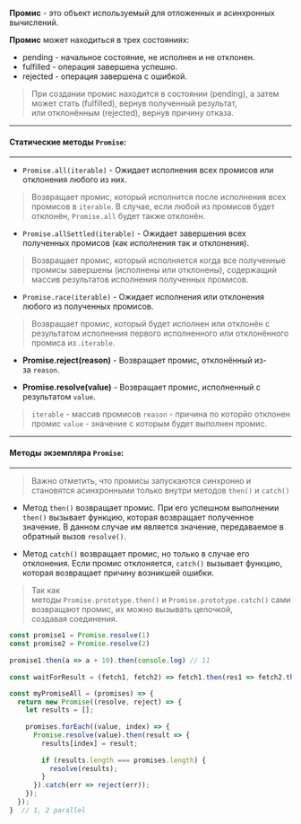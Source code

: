 
**Промис** - это объект используемый для отложенных и асинхронных вычислений.

**Промис** может находиться в трех состояниях:
- pending - начальное состояние, не исполнен и  не отклонен.
- fulfilled - операция завершена успешно.
- rejected - операция завершена с ошибкой.

> При создании промис находится  в состоянии (pending), а затем может стать (fulfilled), вернув полученный результат, или отклонённым (rejected), вернув причину отказа.



---
#### Статические методы `Promise`:
---

- `Promise.all(iterable)` - Ожидает исполнения всех промисов или отклонения любого из них.
> Возвращает промис, который исполнится после исполнения всех промисов в `iterable`. В случае, если любой из промисов будет отклонён, `Promise.all` будет также отклонён.

- `Promise.allSettled(iterable)` - Ожидает завершения всех полученных промисов (как исполнения так и отклонения).
> Возвращает промис, который исполняется когда все полученные промисы завершены (исполнены или отклонены), содержащий массив результатов исполнения полученных промисов.

- `Promise.race(iterable)` - Ожидает исполнения или отклонения любого из полученных промисов.
> Возвращает промис, который будет исполнен или отклонён с результатом исполнения первого исполненного или отклонённого промиса из .`iterable`.

- **Promise.reject(reason)** - Возвращает промис, отклонённый из-за `reason`.

- **Promise.resolve(value)** - Возвращает промис, исполненный с результатом `value`.

> `iterable` - массив промисов
> `reason` - причина по которйо отклонен промис
> `value` - значение с которым будет выполнен промис.



---
#### Методы экземпляра `Promise`:
---

> Важно отметить, что промисы запускаются синхронно и становятся асинхронными только внутри методов `then()` и `catch()`

- Метод `then()` возвращает промис. При его успешном выполнении `then()` вызывает функцию, которая возвращает полученное значение. В данном случае им является значение, передаваемое в обратный вызов `resolve()`.

- Метод `catch()` возвращает промис, но только в случае его отклонения. Если промис отклоняется, `catch()` вызывает функцию, которая возвращает причину возникшей ошибки.

> Так как методы `Promise.prototype.then()` и `Promise.prototype.catch()` сами возвращают промис, их можно вызывать цепочкой, создавая соединения.


```js
const promise1 = Promise.resolve(1)  
const promise2 = Promise.resolve(2)  
  
promise1.then(a => a + 10).then(console.log) // 11
  
const waitForResult = (fetch1, fetch2) => fetch1.then(res1 => fetch2.then(res2 => [res1, res2]))  // 1, 2 chain

const myPromiseAll = (promises) => {  
  return new Promise((resolve, reject) => {  
    let results = [];  
  
    promises.forEach((value, index) => {  
      Promise.resolve(value).then(result => {  
        results[index] = result;  
  
        if (results.length === promises.length) {  
          resolve(results);  
        }  
      }).catch(err => reject(err));  
    });  
  });  
}  // 1, 2 parallel
  
```
